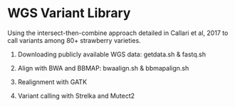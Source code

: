 # WGS Variant Library

Using the intersect-then-combine approach detailed in Callari et al, 2017 to call variants among 80+ strawberry varieties. 

1. Downloading publicly available WGS data: getdata.sh & fastq.sh

2. Align with BWA and BBMAP: bwaalign.sh & bbmapalign.sh

3. Realignment with GATK

4. Variant calling with Strelka and Mutect2
